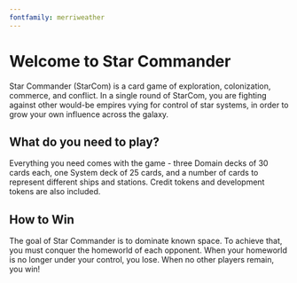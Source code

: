 ```yaml
---
fontfamily: merriweather 
---
```


# Welcome to Star Commander

Star Commander (StarCom) is a card game of exploration, colonization, commerce, and conflict. In a single round of StarCom, you are fighting against other would-be empires vying for control of star systems, in order to grow your own influence across the galaxy.

## What do you need to play?

Everything you need comes with the game - three Domain decks of 30 cards each, one System deck of 25 cards, and a number of cards to represent different ships and stations. Credit tokens and development tokens are also included.

## How to Win

The goal of Star Commander is to dominate known space. To achieve that, you must conquer the homeworld of each opponent. When your homeworld is no longer under your control, you lose. When no other players remain, you win!